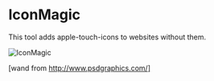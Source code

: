 # IconMagic
This tool adds apple-touch-icons to websites without them.

![IconMagic](https://cloud.githubusercontent.com/assets/14034891/11739648/198aa462-a041-11e5-9fe1-cd6af4a76df6.png)

[wand from http://www.psdgraphics.com/]
